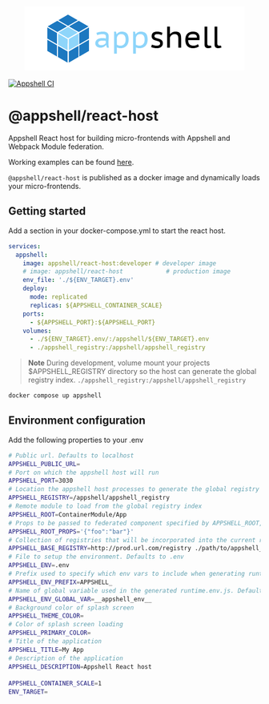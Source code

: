 <div align="center">
  <a href="https://github.com/navaris/appshell">
    <picture>
      <source media="(prefers-color-scheme: dark)" srcset="https://github.com/navaris/appshell/blob/main/assets/branding/appshell-logo-white_2x.png">
      <img alt="appshell" src="https://github.com/navaris/appshell/blob/main/assets/branding/appshell-logo_2x.png">
    </picture>
  </a>
</div>

[![Appshell CI](https://github.com/navaris/appshell/actions/workflows/pipeline.yml/badge.svg)](https://github.com/navaris/appshell/actions/workflows/pipeline.yml)

# @appshell/react-host

Appshell React host for building micro-frontends with Appshell and Webpack Module federation.

Working examples can be found [here](https://github.com/navaris/appshell/tree/main/examples).

`@appshell/react-host` is published as a docker image and dynamically loads your micro-frontends.

## Getting started

Add a section in your docker-compose.yml to start the react host.

```yaml
services:
  appshell:
    image: appshell/react-host:developer # developer image
    # image: appshell/react-host            # production image
    env_file: './${ENV_TARGET}.env'
    deploy:
      mode: replicated
      replicas: ${APPSHELL_CONTAINER_SCALE}
    ports:
      - ${APPSHELL_PORT}:${APPSHELL_PORT}
    volumes:
      - ./${ENV_TARGET}.env/:/appshell/${ENV_TARGET}.env
      - ./appshell_registry:/appshell/appshell_registry
```

> **Note**
> During development, volume mount your projects $APPSHELL_REGISTRY directory so the host can generate the global registry index. `./appshell_registry:/appshell/appshell_registry`

```bash
docker compose up appshell
```

## Environment configuration

Add the following properties to your .env

```sh
# Public url. Defaults to localhost
APPSHELL_PUBLIC_URL=
# Port on which the appshell host will run
APPSHELL_PORT=3030
# Location the appshell host processes to generate the global registry index
APPSHELL_REGISTRY=/appshell/appshell_registry
# Remote module to load from the global registry index
APPSHELL_ROOT=ContainerModule/App
# Props to be passed to federated component specified by APPSHELL_ROOT, as a serialized JSON string.
APPSHELL_ROOT_PROPS='{"foo":"bar"}'
# Collection of registries that will be incorporated into the current registry output
APPSHELL_BASE_REGISTRY=http://prod.url.com/registry ./path/to/appshell_registry
# File to setup the environment. Defaults to .env
APPSHELL_ENV=.env
# Prefix used to specify which env vars to include when generating runtime.env.js. Leaving this empty will include ALL variables in the .env
APPSHELL_ENV_PREFIX=APPSHELL_
# Name of global variable used in the generated runtime.env.js. Defaults to window.__appshell_env__
APPSHELL_ENV_GLOBAL_VAR=__appshell_env__
# Background color of splash screen
APPSHELL_THEME_COLOR=
# Color of splash screen loading
APPSHELL_PRIMARY_COLOR=
# Title of the application
APPSHELL_TITLE=My App
# Description of the application
APPSHELL_DESCRIPTION=Appshell React host

APPSHELL_CONTAINER_SCALE=1
ENV_TARGET=

```
